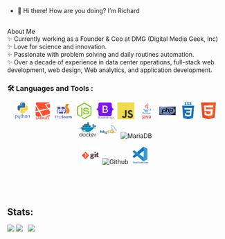 - 👋 Hi there! How are you doing? I’m Richard<BR>
<BR>
About Me<BR>
  ✨ Currently working as a Founder & Ceo at DMG (Digital Media Geek, Inc)<BR>
  ✨ Love for science and innovation.<BR>
  ✨ Passionate with problem solving and daily routines automation.<BR>
  ✨ Over a decade of experience in data center operations, full-stack web development, web design, Web analytics, and application development.

  ### :hammer_and_wrench: Languages and Tools :
<CENTER>

<div>
  <img src="https://github.com/devicons/devicon/blob/master/icons/python/python-original-wordmark.svg" title="Python" alt="Python" width="40" height="40"/>&nbsp;
  <img src="https://raw.githubusercontent.com/devicons/devicon/1119b9f84c0290e0f0b38982099a2bd027a48bf1/icons/laravel/laravel-plain-wordmark.svg" title="Laravel" alt="Laravel" width="40" height="40"/>&nbsp;
  <img src="https://raw.githubusercontent.com/devicons/devicon/1119b9f84c0290e0f0b38982099a2bd027a48bf1/icons/phpstorm/phpstorm-original-wordmark.svg" title="PhpStorm" alt="PhpStorm" width="40" height="40"/>&nbsp;
  <img src="https://raw.githubusercontent.com/devicons/devicon/1119b9f84c0290e0f0b38982099a2bd027a48bf1/icons/nodejs/nodejs-original.svg" title="Nodejs" alt="Nodejs" width="40" height="40"/>&nbsp;
  <img src="https://raw.githubusercontent.com/devicons/devicon/1119b9f84c0290e0f0b38982099a2bd027a48bf1/icons/bootstrap/bootstrap-original-wordmark.svg" title="Bootstrap" alt="Bootstrap" width="40" height="40"/>&nbsp;
  <img src="https://github.com/devicons/devicon/blob/master/icons/javascript/javascript-original.svg" title="JavaScript" alt="JavaScript" width="40" height="40"/>&nbsp;
  <img src="https://github.com/devicons/devicon/blob/master/icons/java/java-original-wordmark.svg" title="Java" alt="Java" width="40" height="40"/>&nbsp;
  <img src="https://raw.githubusercontent.com/devicons/devicon/1119b9f84c0290e0f0b38982099a2bd027a48bf1/icons/php/php-original.svg" title="PHP" alt="PHP" width="40" height="40"/>&nbsp;
  <img src="https://github.com/devicons/devicon/blob/master/icons/css3/css3-plain-wordmark.svg"  title="CSS3" alt="CSS" width="40" height="40"/>&nbsp;
  <img src="https://github.com/devicons/devicon/blob/master/icons/html5/html5-original.svg" title="HTML5" alt="HTML" width="40" height="40"/>&nbsp;
<img src="https://raw.githubusercontent.com/devicons/devicon/1119b9f84c0290e0f0b38982099a2bd027a48bf1/icons/docker/docker-original-wordmark.svg" title="Docker"  alt="Docker" width="40" height="40"/>&nbsp;
  <img src="https://github.com/devicons/devicon/blob/master/icons/mysql/mysql-original-wordmark.svg" title="MySQL"  alt="MySQL" width="40" height="40"/>&nbsp;
  <img src="https://www.vectorlogo.zone/logos/mariadb/mariadb-ar21.svg" title="MariaDB"  alt="MariaDB" width="40" height="40"/>&nbsp;
<BR><BR>  
  <img src="https://github.com/devicons/devicon/blob/master/icons/git/git-original-wordmark.svg" title="Git" alt="Git" width="40" height="40"/>&nbsp;
  <img src="https://upload.vectorlogo.zone/logos/github/images/c53f393e-9094-4b00-9f76-e489cabbf2a9.svg" title="GitHub" alt="Github" width="40" height="40"/>&nbsp;
  <img src="https://raw.githubusercontent.com/devicons/devicon/1119b9f84c0290e0f0b38982099a2bd027a48bf1/icons/vscode/vscode-original-wordmark.svg" title="Visual Studio Code" alt="Visual Studio Code" width="40" height="40"/>&nbsp;
  
</div>
  </CENTER>
  
  
  <BR><BR><BR>
  ## Stats:
  
 <p>
   <img height="180em" src="https://github-readme-stats.vercel.app/api?username=dmg-richard&show_icons=true&count_private=true"/>
   <img height="180em" src="https://github-readme-streak-stats.herokuapp.com/?user=dmg-richard"/> &nbsp;
   <img height="120em" src="https://github-readme-stats.vercel.app/api/top-langs?username=dmg-richard&show_icons=true&locale=en&layout=compact"/>
</p>

    
    

